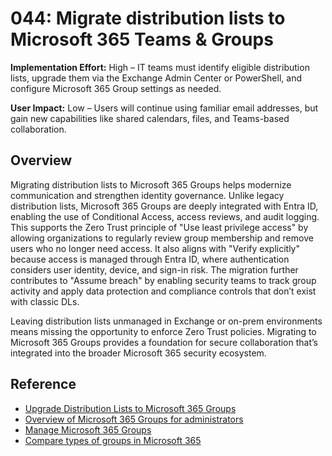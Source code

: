 # 044: Migrate distribution lists to Microsoft 365 Teams & Groups

**Implementation Effort:** High – IT teams must identify eligible distribution lists, upgrade them via the Exchange Admin Center or PowerShell, and configure Microsoft 365 Group settings as needed.

**User Impact:** Low – Users will continue using familiar email addresses, but gain new capabilities like shared calendars, files, and Teams-based collaboration.

## Overview

Migrating distribution lists to Microsoft 365 Groups helps modernize communication and strengthen identity governance. Unlike legacy distribution lists, Microsoft 365 Groups are deeply integrated with Entra ID, enabling the use of Conditional Access, access reviews, and audit logging. This supports the Zero Trust principle of "Use least privilege access" by allowing organizations to regularly review group membership and remove users who no longer need access. It also aligns with "Verify explicitly" because access is managed through Entra ID, where authentication considers user identity, device, and sign-in risk. The migration further contributes to "Assume breach" by enabling security teams to track group activity and apply data protection and compliance controls that don’t exist with classic DLs.

Leaving distribution lists unmanaged in Exchange or on-prem environments means missing the opportunity to enforce Zero Trust policies. Migrating to Microsoft 365 Groups provides a foundation for secure collaboration that’s integrated into the broader Microsoft 365 security ecosystem.

## Reference

* [Upgrade Distribution Lists to Microsoft 365 Groups](https://learn.microsoft.com/exchange/recipients-in-exchange-online/manage-distribution-groups/upgrade-distribution-lists)
* [Overview of Microsoft 365 Groups for administrators](https://learn.microsoft.com/microsoft-365/admin/create-groups/office-365-groups?view=o365-worldwide)
* [Manage Microsoft 365 Groups](https://learn.microsoft.com/microsoft-365/enterprise/manage-microsoft-365-groups?view=o365-worldwide)
* [Compare types of groups in Microsoft 365](https://learn.microsoft.com/microsoft-365/admin/create-groups/compare-groups?view=o365-worldwide)
